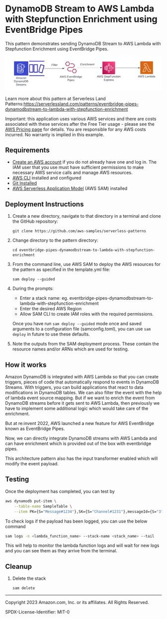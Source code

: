 # DynamoDB Stream to AWS Lambda with Stepfunction Enrichment using EventBridge Pipes

This pattern demonstrates sending DynamoDB Stream to AWS Lambda with Stepfunction Enrichment using EventBridge Pipes.

![Pipes diagram](./ddbstream-lambda-stepfunction-enrichment.png)


Learn more about this pattern at Serverless Land Patterns:https://serverlessland.com/patterns/eventbridge-pipes-dynamodbstream-to-lambda-with-stepfunction-enrichment

Important: this application uses various AWS services and there are costs associated with these services after the Free Tier usage - please see the [AWS Pricing page](https://aws.amazon.com/pricing/) for details. You are responsible for any AWS costs incurred. No warranty is implied in this example.

## Requirements

* [Create an AWS account](https://portal.aws.amazon.com/gp/aws/developer/registration/index.html) if you do not already have one and log in. The IAM user that you use must have sufficient permissions to make necessary AWS service calls and manage AWS resources.
* [AWS CLI](https://docs.aws.amazon.com/cli/latest/userguide/install-cliv2.html) installed and configured
* [Git Installed](https://git-scm.com/book/en/v2/Getting-Started-Installing-Git)
* [AWS Serverless Application Model](https://docs.aws.amazon.com/serverless-application-model/latest/developerguide/serverless-sam-cli-install.html) (AWS SAM) installed

## Deployment Instructions

1. Create a new directory, navigate to that directory in a terminal and clone the GitHub repository:
    ``` 
    git clone https://github.com/aws-samples/serverless-patterns
    ```
1. Change directory to the pattern directory:
    ```
    cd eventbridge-pipes-dynamodbstream-to-lambda-with-stepfunction-enrichment
    ```
1. From the command line, use AWS SAM to deploy the AWS resources for the pattern as specified in the template.yml file:
    ```
    sam deploy --guided
    ```
1. During the prompts:
    * Enter a stack name: eg. eventbridge-pipes-dynamodbstream-to-lambda-with-stepfunction-enrichment
    * Enter the desired AWS Region
    * Allow SAM CLI to create IAM roles with the required permissions.

    Once you have run `sam deploy --guided` mode once and saved arguments to a configuration file (samconfig.toml), you can use `sam deploy` in future to use these defaults.

1. Note the outputs from the SAM deployment process. These contain the resource names and/or ARNs which are used for testing.

## How it works

Amazon DynamoDB is integrated with AWS Lambda so that you can create triggers, pieces of code that automatically respond to events in DynamoDB Streams. With triggers, you can build applications that react to data modifications in DynamoDB tables. We can also filter the event with the help of lambda event source mapping. But if we want to enrich the event from DynamoDB streams before it gets sent to AWS Lambda, then previously we have to implement some additional logic which would take care of the enrichment. 

But at re:invent 2022, AWS launched a new feature for AWS EventBridge known as EventBridge Pipes.

Now, we can directly integrate DynamoDB streams with AWS Lambda and can have enrichment which is provided out of the box with eventbridge pipes.

This architecture pattern also has the input transformer enabled which will modify the event payload.

## Testing

Once the deployment has completed, you can test by


```bash
aws dynamodb put-item \
    --table-name SampleTable \
    --item PK={S="Message#1234"},SK={S="Channel#1231"},messageId={S="3"}
```

To check logs if the payload has been logged, you can use the below command

```bash
sam logs -n <lambda_function_name> --stack-name <stack_name> --tail
```

This will help to monitor the lambda function logs and will wait for new logs and you can see them as they arrive from the terminal. 

## Cleanup
 
1. Delete the stack
    ```bash
    sam delete
    ```

----
Copyright 2023 Amazon.com, Inc. or its affiliates. All Rights Reserved.

SPDX-License-Identifier: MIT-0
